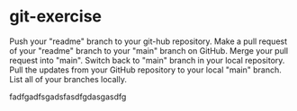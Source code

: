 # git-exercise

Push your "readme" branch to your git-hub repository.
Make a pull request of your "readme" branch to your "main" branch on GitHub.
Merge your pull request into "main".
Switch back to "main" branch in your local repository.
Pull the updates from your GitHub repository to your local "main" branch.
List all of your branches locally.

fadfgadfsgadsfasdfgdasgasdfg